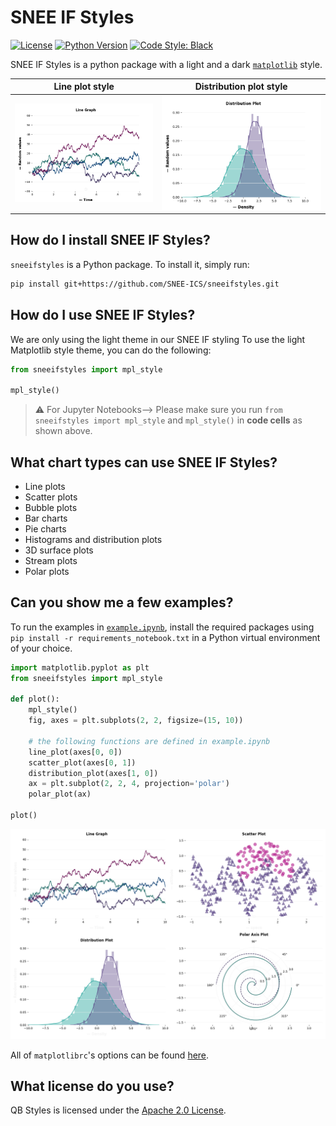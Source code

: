 # SNEE IF Styles

[![License](https://img.shields.io/badge/license-Apache%202.0-blue.svg)](https://opensource.org/licenses/Apache-2.0)
[![Python Version](https://img.shields.io/pypi/pyversions/sneeifstyles.svg)](https://pypi.org/project/sneeifstyles/)
[![Code Style: Black](https://img.shields.io/badge/code%20style-black-black.svg)](https://github.com/ambv/black)

SNEE IF Styles is a python package with a light and a dark [`matplotlib`](https://github.com/matplotlib/matplotlib) style.

Line plot style | Distribution plot style
|---------------|----------------------- |
| ![Line plot](https://github.com/SNEE-ICS/sneeifstyles/blob/master/examples/line_plot.png "Line plot") | ![Distribution plot](https://github.com/SNEE-ICS/sneeifstyles/blob/master/examples/distribution_plot.png "Distribution plot") |

## How do I install SNEE IF Styles?

`sneeifstyles` is a Python package. To install it, simply run:


```bash
pip install git+https://github.com/SNEE-ICS/sneeifstyles.git
```

## How do I use SNEE IF Styles?

We are only using the light theme in our SNEE IF styling
To use the light Matplotlib style theme, you can do the following: 

```python
from sneeifstyles import mpl_style

mpl_style()
```

> ⚠️ For Jupyter Notebooks--> Please make sure you run `from sneeifstyles import mpl_style` and `mpl_style()` in **code cells** as shown above. 


## What chart types can use SNEE IF Styles?

- Line plots
- Scatter plots
- Bubble plots
- Bar charts
- Pie charts
- Histograms and distribution plots
- 3D surface plots
- Stream plots
- Polar plots

## Can you show me a few examples?

To run the examples in [`example.ipynb`](https://github.com/quantumblacklabs/sneeifstyles/blob/master/example.ipynb), install the required packages using ``pip install -r requirements_notebook.txt`` in a Python virtual environment of your choice.

```python
import matplotlib.pyplot as plt
from sneeifstyles import mpl_style

def plot():
    mpl_style()
    fig, axes = plt.subplots(2, 2, figsize=(15, 10))
    
    # the following functions are defined in example.ipynb 
    line_plot(axes[0, 0])
    scatter_plot(axes[0, 1])
    distribution_plot(axes[1, 0])
    ax = plt.subplot(2, 2, 4, projection='polar')
    polar_plot(ax)

plot()
```

![png](https://github.com/SNEE-ICS/sneeifstyles/blob/master/examples/sample_plots.png)

All of `matplotlibrc`'s options can be found [here](https://matplotlib.org/tutorials/introductory/customizing.html#a-sample-matplotlibrc-file).

## What license do you use?

QB Styles is licensed under the [Apache 2.0 License](https://www.apache.org/licenses/LICENSE-2.0).